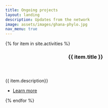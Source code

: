 ```yaml
---
title: Ongoing projects
layout: landing
description: Updates from the network
image: assets/images/ghana-phylo.jpg
nav_menu: true
---
```


<!-- Main -->
<div id="main">

<!-- One 
<section id="one">
	<div class="inner">
		<header class="major">
			<h2>Overview</h2>
		</header>
		<p>overview text here</p>
	</div>
</section>
-->

<!-- Two -->
<section id="content" class="spotlights">
{% for item in site.activities %}
	<section>
		<a href="wp1.html" class="image">
			<img src="{{ item.image }}" alt="" data-position="center center" />
		</a>
		<div class="content">
			<div class="inner">
				<header class="major">
					<h3>{{ item.title }}</h3>
				</header>
				<p>{{ item.description}}</p>
				<ul class="actions">
					<li><a href="{{ item.permalink }}" class="button small">Learn more</a></li>
				</ul>
			</div>
		</div>
	</section>
{% endfor %}
</section>

<!-- Three 
<section id="three">
	<div class="inner">
		<header class="major">
			<h2>Massa libero</h2>
		</header>
		<p>Nullam et orci eu lorem consequat tincidunt vivamus et sagittis libero. Mauris aliquet magna magna sed nunc rhoncus pharetra. Pellentesque condimentum sem. In efficitur ligula tate urna. Maecenas laoreet massa vel lacinia pellentesque lorem ipsum dolor. Nullam et orci eu lorem consequat tincidunt. Vivamus et sagittis libero. Mauris aliquet magna magna sed nunc rhoncus amet pharetra et feugiat tempus.</p>
		<ul class="actions">
			<li><a href="generic.html" class="button next">Get Started</a></li>
		</ul>
	</div>
</section>
-->

</div>

